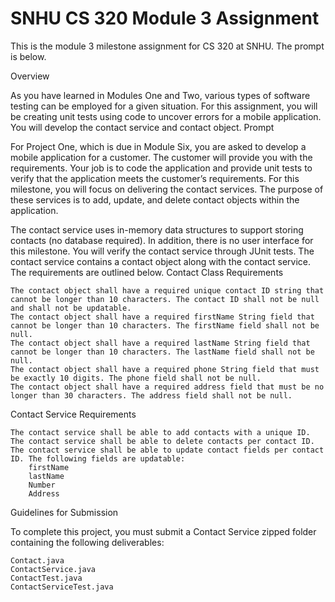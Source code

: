 # SNHU CS 320 Module 3 Assignment

This is the module 3 milestone assignment for CS 320 at SNHU. The prompt is below.

Overview

As you have learned in Modules One and Two, various types of software testing can be employed for a given situation. For this assignment, you will be creating unit tests using code to uncover errors for a mobile application. You will develop the contact service and contact object.
Prompt

For Project One, which is due in Module Six, you are asked to develop a mobile application for a customer. The customer will provide you with the requirements. Your job is to code the application and provide unit tests to verify that the application meets the customer’s requirements. For this milestone, you will focus on delivering the contact services. The purpose of these services is to add, update, and delete contact objects within the application.

The contact service uses in-memory data structures to support storing contacts (no database required). In addition, there is no user interface for this milestone. You will verify the contact service through JUnit tests. The contact service contains a contact object along with the contact service. The requirements are outlined below.
Contact Class Requirements

    The contact object shall have a required unique contact ID string that cannot be longer than 10 characters. The contact ID shall not be null and shall not be updatable.
    The contact object shall have a required firstName String field that cannot be longer than 10 characters. The firstName field shall not be null.
    The contact object shall have a required lastName String field that cannot be longer than 10 characters. The lastName field shall not be null.
    The contact object shall have a required phone String field that must be exactly 10 digits. The phone field shall not be null.
    The contact object shall have a required address field that must be no longer than 30 characters. The address field shall not be null.

Contact Service Requirements

    The contact service shall be able to add contacts with a unique ID.
    The contact service shall be able to delete contacts per contact ID.
    The contact service shall be able to update contact fields per contact ID. The following fields are updatable:
        firstName
        lastName
        Number
        Address

Guidelines for Submission

To complete this project, you must submit a Contact Service zipped folder containing the following deliverables:

    Contact.java
    ContactService.java
    ContactTest.java
    ContactServiceTest.java
